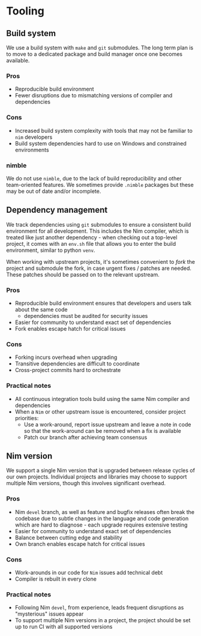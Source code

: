 # Tooling

## Build system

We use a build system with `make` and `git` submodules. The long term plan is to move to a dedicated package and build manager once one becomes available.

### Pros

* Reproducible build environment
* Fewer disruptions due to mismatching versions of compiler and dependencies

### Cons

* Increased build system complexity with tools that may not be familiar to `nim` developers
* Build system dependencies hard to use on Windows and constrained environments

### nimble

We do not use `nimble`, due to the lack of build reproducibility and other team-oriented features. We sometimes provide `.nimble` packages but these may be out of date and/or incomplete.

## Dependency management

We track dependencies using `git` submodules to ensure a consistent build environment for all development. This includes the Nim compiler, which is treated like just another dependency - when checking out a top-level project, it comes with an `env.sh` file that allows you to enter the build environment, similar to python `venv`.

When working with upstream projects, it's sometimes convenient to _fork_ the project and submodule the fork, in case urgent fixes / patches are needed. These patches should be passed on to the relevant upstream.

### Pros

* Reproducible build environment ensures that developers and users talk about the same code
    * dependencies must be audited for security issues
* Easier for community to understand exact set of dependencies
* Fork enables escape hatch for critical issues

### Cons

* Forking incurs overhead when upgrading
* Transitive dependencies are difficult to coordinate
* Cross-project commits hard to orchestrate

### Practical notes

* All continuous integration tools build using the same Nim compiler and dependencies
* When a `Nim` or other upstream issue is encountered, consider project priorities:
  * Use a work-around, report issue upstream and leave a note in code so that the work-around can be removed when a fix is available
  * Patch our branch after achieving team consensus

## Nim version

We support a single Nim version that is upgraded between release cycles of our own projects. Individual projects and libraries may choose to support multiple Nim versions, though this involves significant overhead.

### Pros

* Nim `devel` branch, as well as feature and bugfix releases often break the codebase due to subtle changes in the language and code generation which are hard to diagnose - each upgrade requires extensive testing
* Easier for community to understand exact set of dependencies
* Balance between cutting edge and stability
* Own branch enables escape hatch for critical issues

### Cons

* Work-arounds in our code for `Nim` issues add technical debt
* Compiler is rebuilt in every clone

### Practical notes

* Following Nim `devel`, from experience, leads frequent disruptions as "mysterious" issues appear
* To support multiple Nim versions in a project, the project should be set up to run CI with all supported versions
